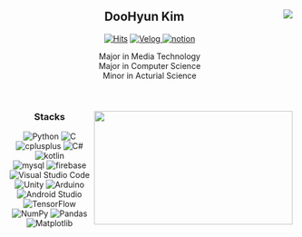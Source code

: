 <div align="center">
  
  <img align="right" src="http://mazassumnida.wtf/api/v2/generate_badge?boj=abc3279"/>
  
  ## DooHyun Kim
  [![Hits](https://hits.seeyoufarm.com/api/count/incr/badge.svg?url=https%3A%2F%2Fgithub.com%2Fabc3279&count_bg=%23A549E6&title_bg=%23555555&icon=github.svg&icon_color=%23E7E7E7&title=hits&edge_flat=false)](https://github.com/abc3279)  <a href = "https://velog.io/@abc3279/about"> <img src="https://img.shields.io/badge/Velog-20C997.svg?&style=flat-square&logo=Velog&logoColor=white" alt="Velog"> </a> 
  <a href = "https://velog.io/@abc3279/about"> <img src="https://img.shields.io/badge/notion-000000.svg?&style=flat-square&logo=notion&logoColor=white" alt="notion"> </a>


  Major in Media Technology  
  Major in Computer Science  
  Minor in Acturial Science

  </br>
</div>  


<div align="center"> 
<!--   language 수가 충분할 때 height 속성 삭제 -->
  <img align="right" src="https://github-readme-stats.vercel.app/api/top-langs/?username=abc3279&layout=compact&theme=dracula&hide=jupyter%20notebook,ShaderLab,HLSL&cache_seconds=1800"  height=200px width=350px/>
  
  ### Stacks
  <img src="https://img.shields.io/badge/Python-3776AB.svg?&style=flat-square&logo=Python&logoColor=white" alt="Python">
  <img src="https://img.shields.io/badge/C-A8B9CC.svg?&style=flat-square&logo=C&logoColor=white" alt="C">
  <img src="https://img.shields.io/badge/-C++-00599C.svg?&style=flat-square&logo=cplusplus&logoColor=white" alt="cplusplus">
  <img src="https://img.shields.io/badge/C%23-007ACC.svg?&style=flat-square&logo=cplusplus&logoColor=white" alt="C#">
  <img src="https://img.shields.io/badge/Kotlin-7F52FF.svg?&style=flat-square&logo=kotlin&logoColor=white" alt="kotlin">
  </br>
  
  <img src="https://img.shields.io/badge/MySQL-4479A1.svg?&style=flat-square&logo=mysql&logoColor=white" alt="mysql">
  <img src="https://img.shields.io/badge/Firebase-DD2C00.svg?&style=flat-square&logo=firebase&logoColor=white" alt="firebase">
  </br>
  
  <img src="https://img.shields.io/badge/Visual%20Studio%20Code-007ACC.svg?&style=flat-square&logo=Visual%20Studio%20Code&logoColor=white" alt="Visual Studio Code">
  <img src="https://img.shields.io/badge/Unity-F8F8F8.svg?&style=flat-square&logo=Unity&logoColor=black" alt="Unity">
  <img src="https://img.shields.io/badge/Arduino-00878F.svg?&style=flat-square&logo=arduino&logoColor=white" alt="Arduino">
  <img src="https://img.shields.io/badge/Android%20Studio-3DDC84.svg?&style=flat-square&logo=Android%20Studio&logoColor=white" alt="Android Studio">
  </br>
  
  <img src="https://img.shields.io/badge/TensorFlow-FF6F00.svg?&style=flat-square&logo=tensorflow&logoColor=white" alt="TensorFlow">
  <img src="https://img.shields.io/badge/NumPy-013243.svg?&style=flat-square&logo=numpy&logoColor=white" alt="NumPy">
  <img src="https://img.shields.io/badge/Pandas-150458.svg?&style=flat-square&logo=pandas&logoColor=white" alt="Pandas">
  <img src="https://img.shields.io/badge/Matplotlib-0077B6.svg?&style=flat-square&logo=Matplotlib&logoColor=white" alt="Matplotlib">
  </br>

</div>
